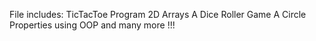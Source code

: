 File includes:
TicTacToe Program
2D Arrays
A Dice Roller Game
A Circle Properties using OOP and many more !!!

